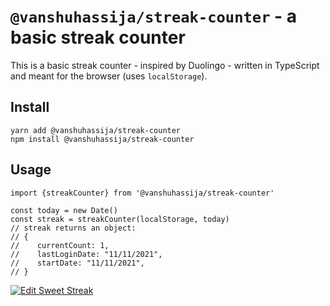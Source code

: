 # `@vanshuhassija/streak-counter` - a basic streak counter

This is a basic streak counter - inspired by Duolingo - written in TypeScript and meant for the browser (uses `localStorage`).

## Install

```shell
yarn add @vanshuhassija/streak-counter
npm install @vanshuhassija/streak-counter
```

## Usage
```code
import {streakCounter} from '@vanshuhassija/streak-counter'

const today = new Date()
const streak = streakCounter(localStorage, today)
// streak returns an object:
// {
//    currentCount: 1,
//    lastLoginDate: "11/11/2021",
//    startDate: "11/11/2021",
// }
```

[![Edit Sweet Streak](https://codesandbox.io/static/img/play-codesandbox.svg)](https://codesandbox.io/s/sweet-streak-09i6on?)